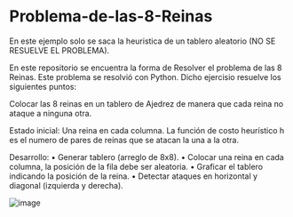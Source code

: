 # Problema-de-las-8-Reinas
En este ejemplo solo se saca la heuristica de un  tablero aleatorio (NO SE RESUELVE EL PROBLEMA).

En este repositorio se encuentra la forma de Resolver el problema de las 8 Reinas. Este problema se resolvió con Python. Dicho ejercisio resuelve los siguientes puntos:

Colocar las 8 reinas en un tablero de Ajedrez de manera que cada reina no ataque a 
ninguna otra.

Estado inicial: Una reina en cada columna.
La función de costo heurístico h es el numero de pares de reinas que se atacan la una a la otra.

Desarrollo:
  • Generar tablero (arreglo de 8x8).
  • Colocar una reina en cada columna, la posición de la fila debe ser aleatoria.
  • Graficar el tablero indicando la posición de la reina.
  • Detectar ataques en horizontal y diagonal (izquierda y derecha).
  
  ![image](https://user-images.githubusercontent.com/92546462/222446824-1cb183a0-4681-4b26-a6b5-54916b25ae0c.png)
